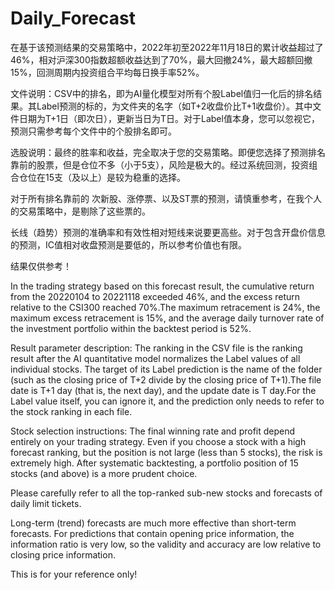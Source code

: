 # Daily_Forecast

  在基于该预测结果的交易策略中，2022年初至2022年11月18日的累计收益超过了46%，相对沪深300指数超额收益达到了70%，最大回撤24%，最大超额回撤15%，回测周期内投资组合平均每日换手率52%。
  
  文件说明：CSV中的排名，即为AI量化模型对所有个股Label值归一化后的排名结果。其Label预测的标的，为文件夹的名字（如T+2收盘价比T+1收盘价）。其中文件日期为T+1日（即次日），更新当日为T日。对于Label值本身，您可以忽视它，预测只需参考每个文件中的个股排名即可。
  
  选股说明：最终的胜率和收益，完全取决于您的交易策略。即便您选择了预测排名靠前的股票，但是仓位不多（小于5支），风险是极大的。经过系统回测，投资组合仓位在15支（及以上）是较为稳重的选择。

  对于所有排名靠前的 次新股、涨停票、以及ST票的预测，请慎重参考，在我个人的交易策略中，是剔除了这些票的。

  长线（趋势）预测的准确率和有效性相对短线来说要更高些。对于包含开盘价信息的预测，IC值相对收盘预测是要低的，所以参考价值也有限。

  结果仅供参考！
  
  
  In the trading strategy based on this forecast result, the cumulative return from the 20220104 to 20221118 exceeded 46%, and the excess return relative to the CSI300 reached 70%.The maximum retracement is 24%, the maximum excess retracement is 15%, and the average daily turnover rate of the investment portfolio within the backtest period is 52%.
  
  Result parameter description: The ranking in the CSV file is the ranking result after the AI quantitative model normalizes the Label values of all individual stocks. The target of its Label prediction is the name of the folder (such as the closing price of T+2 divide by the closing price of T+1).The file date is T+1 day (that is, the next day), and the update date is T day.For the Label value itself, you can ignore it, and the prediction only needs to refer to the stock ranking in each file.
  
 Stock selection instructions: The final winning rate and profit depend entirely on your trading strategy. Even if you choose a stock with a high forecast ranking, but the position is not large (less than 5 stocks), the risk is extremely high. After systematic backtesting, a portfolio position of 15 stocks (and above) is a more prudent choice.
  
 Please carefully refer to all the top-ranked sub-new stocks and forecasts of daily limit tickets.  
  
  Long-term (trend) forecasts are much more effective than short-term forecasts. For predictions that contain opening price information, the information ratio is very low, so the validity and accuracy are low relative to closing price information.
  
  This is for your reference only!
